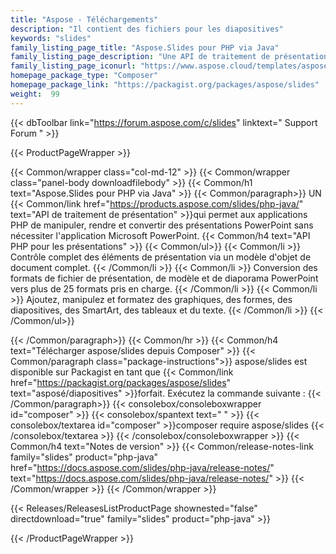 ```yaml
---
title: "Aspose - Téléchargements"
description: "Il contient des fichiers pour les diapositives"
keywords: "slides"
family_listing_page_title: "Aspose.Slides pour PHP via Java"
family_listing_page_description: "Une API de traitement de présentation qui permet aux applications PHP de manipuler, rendre et convertir des présentations PowerPoint sans nécessiter l'application Microsoft PowerPoint."
family_listing_page_iconurl: "https://www.aspose.cloud/templates/aspose/img/products/slides/aspose_slides-for-php.svg"
homepage_package_type: "Composer"
homepage_package_link: "https://packagist.org/packages/aspose/slides"
weight:  99
---
```


{{< dbToolbar link="https://forum.aspose.com/c/slides" linktext=" Support Forum " >}}


{{< ProductPageWrapper >}}

<!-- ProductPageContent-->
{{< Common/wrapper class="col-md-12" >}}
{{< Common/wrapper class="panel-body downloadfilebody" >}}
{{< Common/h1 text="Aspose.Slides pour PHP via Java" >}}
{{< Common/paragraph>}}
UN
{{< Common/link href="https://products.aspose.com/slides/php-java/" text="API de traitement de présentation"  >}}qui permet aux applications PHP de manipuler, rendre et convertir des présentations PowerPoint sans nécessiter l'application Microsoft PowerPoint.
{{< Common/h4 text="API PHP pour les présentations"  >}} 
{{< Common/ul>}}
   {{< Common/li >}} Contrôle complet des éléments de présentation via un modèle d'objet de document complet. {{< /Common/li >}}
   {{< Common/li >}} Conversion des formats de fichier de présentation, de modèle et de diaporama PowerPoint vers plus de 25 formats pris en charge. {{< /Common/li >}}
   {{< Common/li >}} Ajoutez, manipulez et formatez des graphiques, des formes, des diapositives, des SmartArt, des tableaux et du texte. {{< /Common/li >}}
{{< /Common/ul>}}

{{< /Common/paragraph>}}
{{< Common/hr >}}
{{< Common/h4 text="Télécharger aspose/slides depuis Composer"  >}}
{{< Common/paragraph class="package-instructions">}}
aspose/slides est disponible sur Packagist en tant que
{{< Common/link href="https://packagist.org/packages/aspose/slides" text="asposé/diapositives"  >}}forfait. Exécutez la commande suivante :
{{< /Common/paragraph>}}
{{< consolebox/consoleboxwrapper id="composer" >}}
       {{< consolebox/spantext text=" " >}}
       {{< consolebox/textarea id="composer" >}}composer require aspose/slides {{< /consolebox/textarea >}}
{{< /consolebox/consoleboxwrapper >}}
{{< Common/h4 text="Notes de version"  >}}
{{< Common/release-notes-link family="slides" product="php-java" href="https://docs.aspose.com/slides/php-java/release-notes/" text="https://docs.aspose.com/slides/php-java/release-notes/"  >}}
{{< /Common/wrapper >}}
{{< /Common/wrapper >}}

<!-- /ProductPageContent-->



<!-- ReleasesListProductPage-->
   {{< Releases/ReleasesListProductPage shownested="false"  directdownload="true" family="slides" product="php-java" >}}
<!-- /ReleasesListProductPage-->

{{< /ProductPageWrapper >}}


